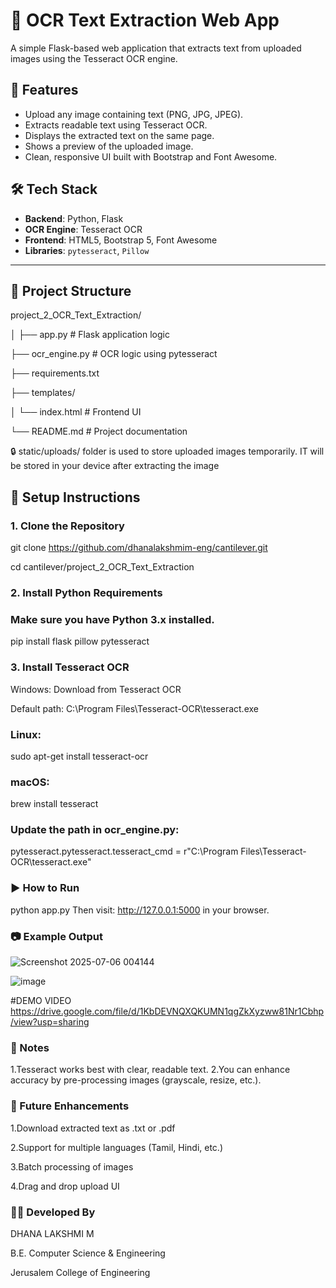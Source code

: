 # 📸 OCR Text Extraction Web App

A simple Flask-based web application that extracts text from uploaded images using the Tesseract OCR engine.

## 🚀 Features

- Upload any image containing text (PNG, JPG, JPEG).
- Extracts readable text using Tesseract OCR.
- Displays the extracted text on the same page.
- Shows a preview of the uploaded image.
- Clean, responsive UI built with Bootstrap and Font Awesome.

## 🛠️ Tech Stack

- **Backend**: Python, Flask
- **OCR Engine**: Tesseract OCR
- **Frontend**: HTML5, Bootstrap 5, Font Awesome
- **Libraries**: `pytesseract`, `Pillow`

---

## 📁 Project Structure
project_2_OCR_Text_Extraction/

│
├── app.py  # Flask application logic

├── ocr_engine.py  # OCR logic using pytesseract

├── requirements.txt

├── templates/

│ └── index.html  # Frontend UI

└── README.md  # Project documentation

🔒 static/uploads/ folder is used to store uploaded images temporarily. IT will be stored in your device after extracting the image


## 🔧 Setup Instructions

### 1. Clone the Repository

git clone https://github.com/dhanalakshmim-eng/cantilever.git

cd cantilever/project_2_OCR_Text_Extraction

### 2. Install Python Requirements
### Make sure you have Python 3.x installed.

pip install flask pillow pytesseract

### 3. Install Tesseract OCR
Windows: Download from Tesseract OCR

Default path: C:\Program Files\Tesseract-OCR\tesseract.exe

### Linux:
sudo apt-get install tesseract-ocr

### macOS:
brew install tesseract

### Update the path in ocr_engine.py:
pytesseract.pytesseract.tesseract_cmd = r"C:\Program Files\Tesseract-OCR\tesseract.exe"


### ▶️ How to Run
python app.py
Then visit: http://127.0.0.1:5000 in your browser.

### 📷 Example Output
![Screenshot 2025-07-06 004144](https://github.com/user-attachments/assets/6496dedc-44bd-46b7-bc2c-16f245db7b68)

![image](https://github.com/user-attachments/assets/193fa333-b0ea-4d8a-bd87-bfca2bfe1f7f)


#DEMO VIDEO
https://drive.google.com/file/d/1KbDEVNQXQKUMN1qgZkXyzww81Nr1Cbhp/view?usp=sharing


### 📝 Notes
1.Tesseract works best with clear, readable text.
2.You can enhance accuracy by pre-processing images (grayscale, resize, etc.).

### 📌 Future Enhancements
1.Download extracted text as .txt or .pdf

2.Support for multiple languages (Tamil, Hindi, etc.)

3.Batch processing of images

4.Drag and drop upload UI

### 🙋‍♀️ Developed By

DHANA LAKSHMI M

B.E. Computer Science & Engineering

Jerusalem College of Engineering


